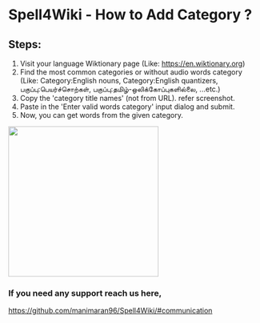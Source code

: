 Spell4Wiki - How to Add Category ?
==================================

## Steps: 
1. Visit your language Wiktionary page (Like: https://en.wiktionary.org)
2. Find the most common categories or without audio words category (Like: Category:English nouns, Category:English quantizers, பகுப்பு:பெயர்ச்சொற்கள், பகுப்பு:தமிழ்-ஒலிக்கோப்புகளில்லை, ...etc.)
3. Copy the 'category title names' (not from URL). refer screenshot.
4. Paste in the 'Enter valid words category' input dialog and submit.
5. Now, you can get words from the given category.

<img src="https://raw.githubusercontent.com/manimaran96/Spell4Wiki/master/files/assets/screenshots/spell4wiki_ui.gif" width="300"/></p></kbd>

### If you need any support reach us here,
https://github.com/manimaran96/Spell4Wiki/#communication